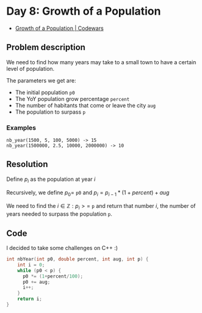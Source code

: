 # Day 8: Growth of a Population

- [Growth of a Population | Codewars](https://www.codewars.com/kata/563b662a59afc2b5120000c6)

## Problem description

We need to find how many years may take to a small town to have a certain level of population.

The parameters we get are:

- The initial population `p0`
- The YoY population grow percentage `percent`
- The number of habitants that come or leave the city `aug`
- The population to surpass `p`

### Examples

```text
nb_year(1500, 5, 100, 5000) -> 15
nb_year(1500000, 2.5, 10000, 2000000) -> 10
```

## Resolution

Define $p_i$ as the population at year $i$

Recursively, we define $p_0=$ `p0` and $p_i = p_{i-1} * (1 + percent) + aug$

We need to find the $i \in \mathbb{Z}: p_i>=$ `p` and return that number $i$, the number of years needed to surpass the population `p`.

## Code

I decided to take some challenges on C++ :)

```C++
int nbYear(int p0, double percent, int aug, int p) {
    int i = 0;
    while (p0 < p) {
      p0 *= (1+percent/100);
      p0 += aug;
      i++;
    }
    return i;
}
```
